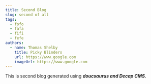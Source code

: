 ```yaml
---
title: Second Blog
slug: second of all
tags:
  - fofo
  - fafa
  - fifi
  - fefe
authors:
  - name: Thomas Shelby
    title: Picky Blinders
    url: https://www.google.com
    imageUrl: https://www.google.com
---
```

This is second blog generated using ***doucsaurus and Decap CMS.***
